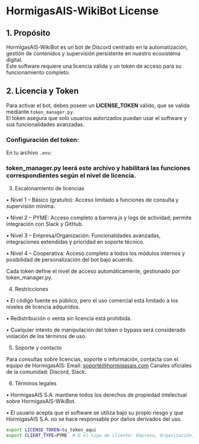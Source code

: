 # HormigasAIS-WikiBot License

## 1. Propósito
HormigasAIS-WikiBot es un bot de Discord centrado en la automatización, gestión de contenidos y supervisión persistente en nuestro ecosistema digital.  
Este software requiere una licencia válida y un token de acceso para su funcionamiento completo.

## 2. Licencia y Token
Para activar el bot, debes poseer un **LICENSE_TOKEN** válido, que se valida mediante `token_manager.py`.  
El token asegura que solo usuarios autorizados puedan usar el software y sus funcionalidades avanzadas.

### Configuración del token:
En tu archivo `.env`:


### token_manager.py leerá este archivo y habilitará las funciones correspondientes según el nivel de licencia. 

3. Escalonamiento de licencias 

• Nivel 1 – Básico (gratuito): Acceso limitado a funciones de consulta y supervisión mínima. 

• Nivel 2 – PYME: Acceso completo a barrera.js y logs de actividad; permite integración con Slack y GitHub. 

• Nivel 3 – Empresa/Organización: Funcionalidades avanzadas, integraciones extendidas y prioridad en soporte técnico. 

• Nivel 4 – Cooperativa: Acceso completo a todos los módulos internos y posibilidad de personalización del bot bajo acuerdo. 

Cada token define el nivel de acceso automáticamente, gestionado por token_manager.py. 

4. Restricciones 

• El código fuente es público, pero el uso comercial está limitado a los niveles de licencia adquiridos. 

• Redistribución o venta sin licencia está prohibida. 

• Cualquier intento de manipulación del token o bypass será considerado violación de los términos de uso. 

5. Soporte y contacto 

Para consultas sobre licencias, soporte o información, contacta con el equipo de HormigasAIS:
Email: soporte@hormigasais.com
Canales oficiales de la comunidad: Discord, Slack. 

6. Términos legales 

• HormigasAIS S.A. mantiene todos los derechos de propiedad intelectual sobre HormigasAIS-WikiBot. 

• El usuario acepta que el software se utiliza bajo su propio riesgo y que HormigasAIS S.A. no se hace responsable por daños derivados del uso.

```bash
export LICENSE_TOKEN=tu_token_aqui
export CLIENT_TYPE=PYME  # O el tipo de cliente: Empresa, Organización, Cooperativa
